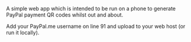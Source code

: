 A simple web app which is intended to be run on a phone to generate PayPal payment QR codes whilst out and about. 

Add your PayPal.me username on line 91 and upload to your web host (or run it locally). 
